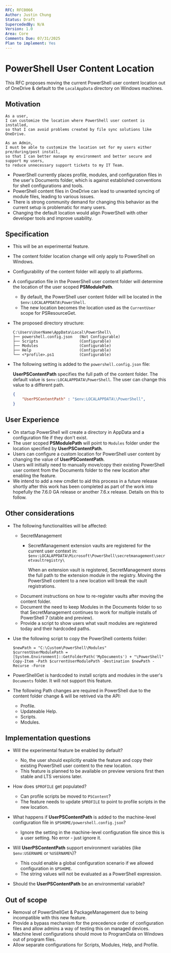 ```yaml
---
RFC: RFC0066
Author: Justin Chung
Status: Draft
SupercededBy: N/A
Version: 1.0
Area: Core
Comments Due: 07/31/2025
Plan to implement: Yes
---
```


# PowerShell User Content Location

This RFC proposes moving the current PowerShell user content location out of OneDrive &
default to the `LocalAppData` directory on Windows machines.

## Motivation

```
As a user,
I can customize the location where PowerShell user content is installed,
so that I can avoid problems created by file sync solutions like OneDrive.

As an Admin,
I must be able to customize the location set for my users either pre/during/post install,
so that I can better manage my environment and better secure and support my users,
to reduce unnecessary support tickets to my IT Team.
```

- PowerShell currently places profile, modules, and configuration files in the user's Documents
  folder, which is against established conventions for shell configurations and tools.
- PowerShell content files in OneDrive can lead to unwanted syncing of module files, leading to
  various issues.
- There is strong community demand for changing this behavior as the current setup is problematic
  for many users.
- Changing the default location would align PowerShell with other developer tools and improve
  usability.

## Specification

- This will be an experimental feature.
- The content folder location change will only apply to PowerShell on Windows.
- Configurability of the content folder will apply to all platforms.
- A configuration file in the PowerShell user content folder will determine the location of the user
  scoped **PSModulePath**.
  - By default, the PowerShell user content folder will be located in the
    `$env:LOCALAPPDATA\PowerShell`.
  - The new location becomes the location used as the `CurrentUser` scope for PSResourceGet.
- The proposed directory structure:

  ```
  C:\Users\UserName\AppData\Local\PowerShell\
  ├── powershell.config.json   (Not Configurable)
  ├── Scripts                  (Configurable)
  ├── Modules                  (Configurable)
  ├── Help                     (Configurable)
  └── <*profile>.ps1           (Configurable)
  ```

- The following setting is added to the `powershell.config.json` file:

  **UserPSContentPath** specifies the full path of the content folder. The default value is
  `$env:LOCALAPPDATA\PowerShell`. The user can change this value to a different path.

  ```json
  {
      "UserPSContentPath" : "$env:LOCALAPPDATA\\PowerShell",
  }
  ```

## User Experience

- On startup PowerShell will create a directory in AppData and a configuration file if they don't exist.
- The user scoped **PSModulePath** will point to `Modules` folder under the location specified by
  **UserPSContentPath**.
- Users can configure a custom location for PowerShell user content by changing the value of
  **UserPSContentPath**.
- Users will initially need to manually move/copy their existing PowerShell user content 
  from the Documents folder to the new location after enabling the feature.
- We intend to add a new cmdlet to aid this process in a future release shortly 
  after this work has been completed as part of the work into hopefully the 7.6.0 GA
  release or another 7.6.x release. Details on this to follow.

## Other considerations

- The following functionalities will be affected:
  - SecretManagement
    - SecretManagement extension vaults are registered for the current user context in:
      `$env:LOCALAPPDATA\Microsoft\PowerShell\secretmanagement\secretvaultregistry\`

      When an extension vault is registered, SecretManagement stores the full path to the extension
      module in the registry. Moving the PowerShell content to a new location will break the vault
      registrations.
  - Document instructions on how to re-register vaults after moving the content folder.
  - Document the need to keep Modules in the Documents folder to so that SecretManagement
    continues to work for multiple installs of PowerShell 7 (stable and preview).
  - Provide a script to show users what vault modules are registered today and their hardcoded paths.

- Use the following script to copy the PowerShell contents folder:

  ```pwsh
  $newPath = "C:\Custom\PowerShell\Modules"
  $currentUserModulePath = [System.Environment]::GetFolderPath('MyDocuments') + "\PowerShell"
  Copy-Item -Path $currentUserModulePath -Destination $newPath -Recurse -Force
  ```

- PowerShellGet is hardcoded to install scripts and modules in the user's `Documents` folder. It
  will not support this feature.

- The following Path changes are required in PowerShell due to the content folder change & will be retrived via the API:
  - Profile.
  - Updateable Help.
  - Scripts.
  - Modules.

## Implementation questions

- Will the experimental feature be enabled by default?
  - No, the user should explicitly enable the feature and copy their existing
    PowerShell user content to the new location.
  - This feature is planned to be available on preview versions first then stable and LTS versions
    later.

- How does `$PROFILE` get populated?
  - Can profile scripts be moved to `PSContent`?
  - The feature needs to update `$PROFILE` to point to profile scripts in the new location.

- What happens if **UserPSContentPath** is added to the machine-level configuration file in
  `$PSHOME/powershell.config.json`?
  - Ignore the setting in the machine-level configuration file since this is a user
    setting. No error - just ignore it.

- Will **UserPSContentPath** support environment variables (like `$env:USERNAME` or `%USERNAME%`)?
  - This could enable a global configuration scenario if we allowed configuration in `$PSHOME`.
  - The string values will not be evaluated as a PowerShell expression.

- Should the **UserPSContentPath** be an environmental variable?

## Out of scope

- Removal of PowerShellGet & PackageManagement due to being incompatible with this new feature.
- Provide a bypass mechanism for the precedence order of configuration files and allow admins a way of testing this
  on managed devices.
- Machine level configurations should move to ProgramData on Windows out of program files.
- Allow separate configurations for Scripts, Modules, Help, and Profile.
